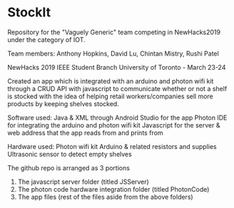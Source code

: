 # StockIt
Repository for the "Vaguely Generic" team competing in NewHacks2019 under the category of IOT.

Team members: Anthony Hopkins, David Lu, Chintan Mistry, Rushi Patel

NewHacks 2019 IEEE Student Branch University of Toronto - March 23-24 

Created an app which is integrated with an arduino and photon wifi kit through a CRUD API with javascript to communicate whether or not a shelf is stocked
with the idea of helping retail workers/companies sell more products by keeping shelves stocked. 

Software used: Java & XML through Android Studio for the app
               Photon IDE for integrating the arduino and photon wifi kit
               Javascript for the server & web address that the app reads from and prints from
               
Hardware used: Photon wifi kit
               Arduino & related resistors and supplies
               Ultrasonic sensor to detect empty shelves

The github repo is arranged as 3 portions
  1. The javascript server folder (titled JSServer)
  2. The photon code hardware integration folder (titled PhotonCode)
  3. The app files (rest of the files aside from the above folders)
